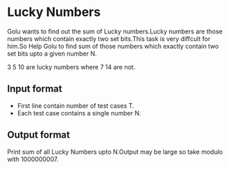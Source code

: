 # Lucky Numbers

Golu wants to find out the sum of Lucky numbers.Lucky numbers are those numbers which contain exactly two set bits.This task is very diffcult for him.So Help Golu to find sum of those numbers which exactly contain two set bits upto a given number N.

3 5 10 are lucky numbers where 7 14 are not.

## Input format

- First line contain number of test cases T.
- Each test case contains a single number N.

## Output format

Print sum of all Lucky Numbers upto N.Output may be large so take modulo with 1000000007.
